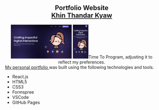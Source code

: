 <h2 align="center">
  Portfolio Website<br/>
  <a href="https://khinthandarkyaw98.github.io/ktdk-portfolio/" target="_blank">Khin Thandar Kyaw</a>
</h2>

<div align="center">
  <img src="./Images/dsk.png" alt="Demo" style="width:200px; height: auto;" />
  <img src="./Images/ph.png" alt="Demo" style="width:51px; height: auto; />
</div>

<div>
  I implemented upon the guidance provided in <a href="https://youtu.be/yp6tRkS-QBU?si=cqC0MZFQEjcCwF11">Time To Program</a>, adjusting it to reflect my preferences.
</div>

<div>
  <a href="https://khinthandarkyaw98.github.io/ktdk-portfolio/" target="_blank">My personal portfolio </a> was built using the following technologies and tools.
  <ul>
    <li>React.js</li>
    <li>HTML5</li>
    <li>CSS3</li>
    <li>Formspree</li>
    <li>VSCode</li>
    <li>GitHub Pages</li>
  </ul>
<div>



